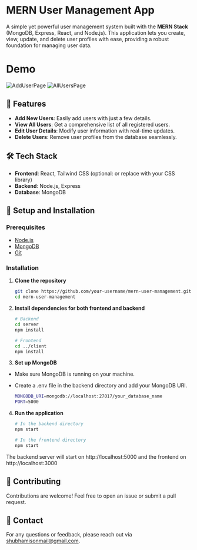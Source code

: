 # MERN User Management App

A simple yet powerful user management system built with the **MERN Stack** (MongoDB, Express, React, and Node.js). This application lets you create, view, update, and delete user profiles with ease, providing a robust foundation for managing user data.

# Demo

![AddUserPage](https://i.postimg.cc/fWGgk6wm/Screenshot-From-2024-11-11-00-12-48.png)
![AllUsersPage](https://i.postimg.cc/fTQBMmKv/Screenshot-From-2024-11-11-00-18-15.png)

## 🚀 Features

- **Add New Users**: Easily add users with just a few details.
- **View All Users**: Get a comprehensive list of all registered users.
- **Edit User Details**: Modify user information with real-time updates.
- **Delete Users**: Remove user profiles from the database seamlessly.

## 🛠️ Tech Stack

- **Frontend**: React, Tailwind CSS (optional: or replace with your CSS library)
- **Backend**: Node.js, Express
- **Database**: MongoDB

## 📝 Setup and Installation

### Prerequisites

- [Node.js](https://nodejs.org/)
- [MongoDB](https://www.mongodb.com/)
- [Git](https://git-scm.com/)

### Installation

1. **Clone the repository**
   ```bash
   git clone https://github.com/your-username/mern-user-management.git
   cd mern-user-management

2. **Install dependencies for both frontend and backend**
   ```bash
   # Backend
   cd server
   npm install

   # Frontend
   cd ../client
   npm install

3. **Set up MongoDB**

- Make sure MongoDB is running on your machine.
- Create a .env file in the backend directory and add your MongoDB URI.
     
   ```bash
   MONGODB_URI=mongodb://localhost:27017/your_database_name
   PORT=5000


4. **Run the application**
   ```bash
   # In the backend directory
   npm start

   # In the frontend directory
   npm start
   
The backend server will start on http://localhost:5000 and the frontend on http://localhost:3000

## 🤝 Contributing

Contributions are welcome! Feel free to open an issue or submit a pull request.

## 🤝 Contact

For any questions or feedback, please reach out via shubhamisonmail@gmail.com.
